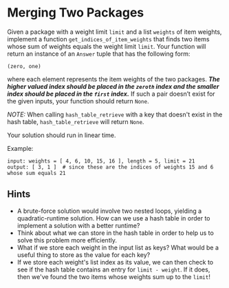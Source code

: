 # Merging Two Packages

Given a package with a weight limit `limit` and a list `weights` of item weights, implement a function `get_indices_of_item_weights` that finds two items whose sum of weights equals the weight limit `limit`. Your function will return an instance of an `Answer` tuple that has the following form:
```
(zero, one)
```
where each element represents the item weights of the two packages. _**The higher valued index should be placed in the `zeroth` index and the smaller index should be placed in the `first` index.**_ If such a pair doesn’t exist for the given inputs, your function should return `None`.

_NOTE:_ When calling `hash_table_retrieve` with a key that doesn't exist in the hash table, `hash_table_retrieve` will return `None`. 

Your solution should run in linear time.

Example:
```
input: weights = [ 4, 6, 10, 15, 16 ], length = 5, limit = 21
output: [ 3, 1 ]  # since these are the indices of weights 15 and 6 whose sum equals 21
```

## Hints
 
* A brute-force solution would involve two nested loops, yielding a quadratic-runtime solution. How can we use a hash table in order to implement a solution with a better runtime?
* Think about what we can store in the hash table in order to help us to solve this problem more efficiently. 
* What if we store each weight in the input list as keys? What would be a useful thing to store as the value for each key? 
* If we store each weight's list index as its value, we can then check to see if the hash table contains an entry for `limit - weight`. If it does, then we've found the two items whose weights sum up to the `limit`!
